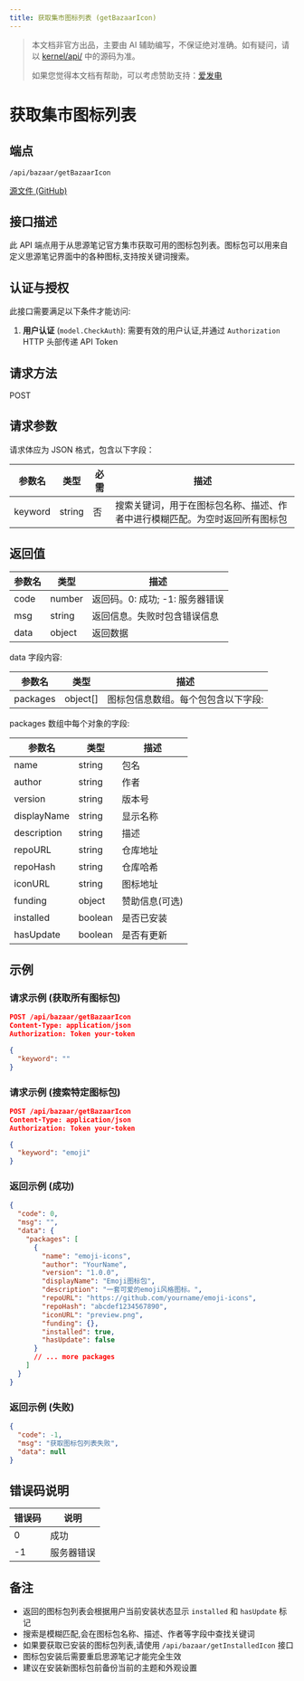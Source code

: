 ```yaml
---
title: 获取集市图标列表 (getBazaarIcon)
---
```


> 本文档非官方出品，主要由 AI 辅助编写，不保证绝对准确。如有疑问，请以 [kernel/api/](https://github.com/siyuan-note/siyuan/blob/master/kernel/api/) 中的源码为准。
> 
> 如果您觉得本文档有帮助，可以考虑赞助支持：[爱发电](https://afdian.com/a/leolee9086?tab=feed)

# 获取集市图标列表

## 端点

`/api/bazaar/getBazaarIcon`

[源文件 (GitHub)](https://github.com/siyuan-note/siyuan/blob/master/kernel/api/bazaar.go#L273 "查看 getBazaarIcon 接口的源码实现")

## 接口描述

此 API 端点用于从思源笔记官方集市获取可用的图标包列表。图标包可以用来自定义思源笔记界面中的各种图标,支持按关键词搜索。

## 认证与授权

此接口需要满足以下条件才能访问:

1. **用户认证** (`model.CheckAuth`): 需要有效的用户认证,并通过 `Authorization` HTTP 头部传递 API Token

## 请求方法

POST

## 请求参数

请求体应为 JSON 格式，包含以下字段：

| 参数名 | 类型 | 必需 | 描述 |
| --- | --- | --- | --- |
| keyword | string | 否 | 搜索关键词，用于在图标包名称、描述、作者中进行模糊匹配。为空时返回所有图标包 |

## 返回值

| 参数名 | 类型 | 描述 |
| --- | --- | --- |
| code | number | 返回码。0: 成功; -1: 服务器错误 |
| msg | string | 返回信息。失败时包含错误信息 |
| data | object | 返回数据 |

data 字段内容:

| 参数名 | 类型 | 描述 |
| --- | --- | --- |
| packages | object[] | 图标包信息数组。每个包包含以下字段: |

packages 数组中每个对象的字段:

| 参数名 | 类型 | 描述 |
| --- | --- | --- |
| name | string | 包名 |
| author | string | 作者 |
| version | string | 版本号 |
| displayName | string | 显示名称 |
| description | string | 描述 |
| repoURL | string | 仓库地址 |
| repoHash | string | 仓库哈希 |
| iconURL | string | 图标地址 |
| funding | object | 赞助信息(可选) |
| installed | boolean | 是否已安装 |
| hasUpdate | boolean | 是否有更新 |

## 示例

### 请求示例 (获取所有图标包)

```json
POST /api/bazaar/getBazaarIcon
Content-Type: application/json
Authorization: Token your-token

{
  "keyword": ""
}
```

### 请求示例 (搜索特定图标包)

```json
POST /api/bazaar/getBazaarIcon
Content-Type: application/json
Authorization: Token your-token

{
  "keyword": "emoji"
}
```

### 返回示例 (成功)

```json
{
  "code": 0,
  "msg": "",
  "data": {
    "packages": [
      {
        "name": "emoji-icons",
        "author": "YourName",
        "version": "1.0.0",
        "displayName": "Emoji图标包", 
        "description": "一套可爱的emoji风格图标。",
        "repoURL": "https://github.com/yourname/emoji-icons",
        "repoHash": "abcdef1234567890",
        "iconURL": "preview.png",
        "funding": {},
        "installed": true,
        "hasUpdate": false
      }
      // ... more packages
    ]
  }
}
```

### 返回示例 (失败)

```json
{
  "code": -1,
  "msg": "获取图标包列表失败",
  "data": null
}
```

## 错误码说明

| 错误码 | 说明 |
| --- | --- |
| 0 | 成功 |
| -1 | 服务器错误 |

## 备注

- 返回的图标包列表会根据用户当前安装状态显示 `installed` 和 `hasUpdate` 标记
- 搜索是模糊匹配,会在图标包名称、描述、作者等字段中查找关键词
- 如果要获取已安装的图标包列表,请使用 `/api/bazaar/getInstalledIcon` 接口
- 图标包安装后需要重启思源笔记才能完全生效
- 建议在安装新图标包前备份当前的主题和外观设置
